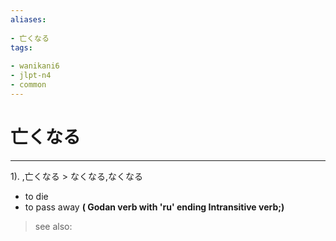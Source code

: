 ```yaml
---
aliases:
    
- 亡くなる
tags:
    
- wanikani6
- jlpt-n4
- common
---
```


# 亡くなる
---
1).
,亡くなる > なくなる,なくなる

- to die
- to pass away
**( Godan verb with 'ru' ending Intransitive verb;)**
> see also: 
            